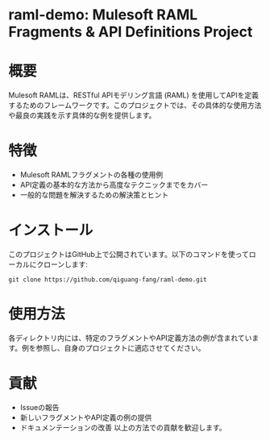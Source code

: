 # raml-demo: Mulesoft RAML Fragments & API Definitions Project

# 概要
Mulesoft RAMLは、RESTful APIモデリング言語 (RAML) を使用してAPIを定義するためのフレームワークです。このプロジェクトでは、その具体的な使用方法や最良の実践を示す具体的な例を提供します。

# 特徴
- Mulesoft RAMLフラグメントの各種の使用例
- API定義の基本的な方法から高度なテクニックまでをカバー
- 一般的な問題を解決するための解決策とヒント

# インストール
このプロジェクトはGitHub上で公開されています。以下のコマンドを使ってローカルにクローンします:

```git clone https://github.com/qiguang-fang/raml-demo.git```


# 使用方法
各ディレクトリ内には、特定のフラグメントやAPI定義方法の例が含まれています。例を参照し、自身のプロジェクトに適応させてください。

# 貢献
- Issueの報告
- 新しいフラグメントやAPI定義の例の提供
- ドキュメンテーションの改善
以上の方法での貢献を歓迎します。
